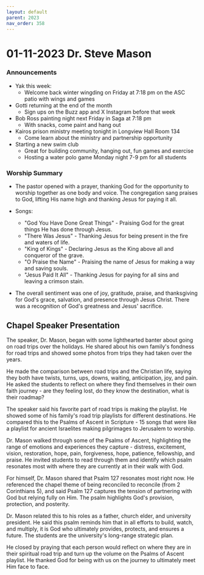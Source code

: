 ```yaml
---
layout: default
parent: 2023
nav_order: 358
---
```


# 01-11-2023 Dr. Steve Mason



### Announcements

- Yak this week: 
    - Welcome back winter wingding on Friday at 7:18 pm on the ASC patio with wings and games
- Gotti returning at the end of the month
    - Sign ups on the Buzz app and X Instagram before that week
- Bob Ross painting night next Friday in Saga at 7:18 pm
    - With snacks, come paint and hang out
- Kairos prison ministry meeting tonight in Longview Hall Room 134
    - Come learn about the ministry and partnership opportunity
- Starting a new swim club 
    - Great for building community, hanging out, fun games and exercise
    - Hosting a water polo game Monday night 7-9 pm for all students


### Worship Summary

- The pastor opened with a prayer, thanking God for the opportunity to worship together as one body and voice. The congregation sang praises to God, lifting His name high and thanking Jesus for paying it all. 

- Songs:
    - "God You Have Done Great Things" - Praising God for the great things He has done through Jesus. 
    - "There Was Jesus" - Thanking Jesus for being present in the fire and waters of life.
    - "King of Kings" - Declaring Jesus as the King above all and conqueror of the grave.
    - "O Praise the Name" - Praising the name of Jesus for making a way and saving souls.
    - "Jesus Paid It All" - Thanking Jesus for paying for all sins and leaving a crimson stain.

- The overall sentiment was one of joy, gratitude, praise, and thanksgiving for God's grace, salvation, and presence through Jesus Christ. There was a recognition of God's greatness and Jesus' sacrifice.


## Chapel Speaker Presentation

The speaker, Dr. Mason, began with some lighthearted banter about going on road trips over the holidays. He shared about his own family's fondness for road trips and showed some photos from trips they had taken over the years. 

He made the comparison between road trips and the Christian life, saying they both have twists, turns, ups, downs, waiting, anticipation, joy, and pain. He asked the students to reflect on where they find themselves in their own faith journey - are they feeling lost, do they know the destination, what is their roadmap?

The speaker said his favorite part of road trips is making the playlist. He showed some of his family's road trip playlists for different destinations. He compared this to the Psalms of Ascent in Scripture - 15 songs that were like a playlist for ancient Israelites making pilgrimages to Jerusalem to worship. 

Dr. Mason walked through some of the Psalms of Ascent, highlighting the range of emotions and experiences they capture - distress, excitement, vision, restoration, hope, pain, forgiveness, hope, patience, fellowship, and praise. He invited students to read through them and identify which psalm resonates most with where they are currently at in their walk with God.

For himself, Dr. Mason shared that Psalm 127 resonates most right now. He referenced the chapel theme of being reconciled to reconcile (from 2 Corinthians 5), and said Psalm 127 captures the tension of partnering with God but relying fully on Him. The psalm highlights God's provision, protection, and posterity. 

Dr. Mason related this to his roles as a father, church elder, and university president. He said this psalm reminds him that in all efforts to build, watch, and multiply, it is God who ultimately provides, protects, and ensures a future. The students are the university's long-range strategic plan. 

He closed by praying that each person would reflect on where they are in their spiritual road trip and turn up the volume on the Psalms of Ascent playlist. He thanked God for being with us on the journey to ultimately meet Him face to face.